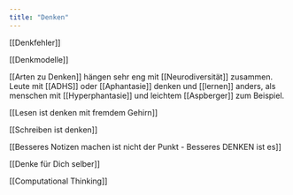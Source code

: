 ```yaml
---
title: "Denken"
---
```


[[Denkfehler]]

[[Denkmodelle]]

[[Arten zu Denken]] hängen sehr eng mit [[Neurodiversität]] zusammen. Leute mit [[ADHS]] oder [[Aphantasie]] denken und [[lernen]] anders, als menschen mit [[Hyperphantasie]] und leichtem [[Aspberger]] zum Beispiel. 

[[Lesen ist denken mit fremdem Gehirn]]

[[Schreiben ist denken]]

[[Besseres Notizen machen ist nicht der Punkt - Besseres DENKEN ist es]]

[[Denke für Dich selber]]

[[Computational Thinking]]
